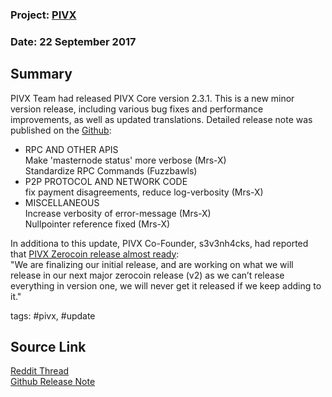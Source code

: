 ### Project: [PIVX](../projects/pivx.md)
### Date: 22 September 2017
## Summary

PIVX Team had released PIVX Core version 2.3.1. This is a new minor version release, including various bug fixes and performance improvements, as well as updated translations.
Detailed release note was published on the [Github](https://github.com/pivx-project/pivx/releases):  
* RPC AND OTHER APIS  
Make 'masternode status' more verbose (Mrs-X)  
Standardize RPC Commands (Fuzzbawls)  
* P2P PROTOCOL AND NETWORK CODE  
fix payment disagreements, reduce log-verbosity (Mrs-X)
* MISCELLANEOUS  
Increase verbosity of error-message (Mrs-X)  
Nullpointer reference fixed (Mrs-X)  
  
In additiona to this update, PIVX Co-Founder, s3v3nh4cks, had reported that [PIVX Zerocoin release almost ready](https://www.reddit.com/r/pivx/comments/716o97/pivx_zerocoin_initial_release_almost_here/):  
"We are finalizing our initial release, and are working on what we will release in our next major zerocoin release (v2) as we can’t release everything in version one, we will never get it released if we keep adding to it."
  
tags: #pivx, #update
## Source Link
[Reddit Thread](https://www.reddit.com/r/pivx/comments/71a91e/pivx_core_version_231_is_now_available/)  
[Github Release Note](https://github.com/pivx-project/pivx/releases)
